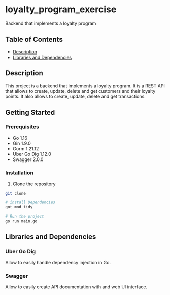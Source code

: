 # loyalty_program_exercise

Backend that implements a loyalty program

## Table of Contents

- [Description](#description)
- [Libraries and Dependencies](#libraries-and-dependencies)

## Description

This project is a backend that implements a loyalty program. It is a REST API that allows to create, update, delete and get customers and their loyalty points. It also allows to create, update, delete and get transactions.

## Getting Started

### Prerequisites

- Go 1.16
- Gin 1.9.0
- Gorm 1.21.12
- Uber Go Dig 1.12.0
- Swagger 2.0.0

### Installation

1. Clone the repository

```bash
git clone

# install Dependencies
got mod tidy

# Run the project
go run main.go
```

## Libraries and Dependencies

### Uber Go Dig

Allow to easily handle dependency injection in Go.

### Swagger

Allow to easily create API documentation with and web UI interface.
